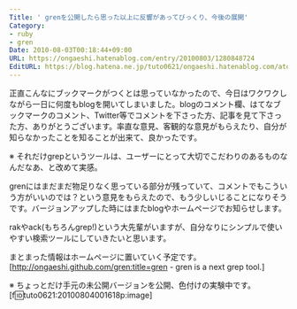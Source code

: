 ```yaml
---
Title: ' grenを公開したら思った以上に反響があってびっくり、今後の展開'
Category:
- ruby
- gren
Date: 2010-08-03T00:18:44+09:00
URL: https://ongaeshi.hatenablog.com/entry/20100803/1280848724
EditURL: https://blog.hatena.ne.jp/tuto0621/ongaeshi.hatenablog.com/atom/entry/6435922169449192936
---
```


正直こんなにブックマークがつくとは思っていなかったので、今日はワクワクしながら一日に何度もblogを開いてしまいました。blogのコメント欄、はてなブックマークのコメント、Twitter等でコメントを下さった方、記事を見て下さった方、ありがとうございます。率直な意見、客観的な意見がもらえたり、自分が知らなかったことを知ることが出来て、良かったです。

※ それだけgrepというツールは、ユーザーにとって大切でこだわりのあるものなんだなあ、と改めて実感。

grenにはまだまだ物足りなく思っている部分が残っていて、コメントでもこういう方がいいのでは？という意見をもらえたので、もう少しいじることになりそうです。バージョンアップした時にはまたblogやホームページでお知らせします。

rakやack(もちろんgrep!)という大先輩がいますが、自分なりにシンプルで使いやすい検索ツールにしていきたいと思います。

まとまった情報はホームページに置いていく予定です。
[http://ongaeshi.github.com/gren:title=gren - gren is a next grep tool.]

※ ちょっとだけ手元の未公開バージョンを公開、色付けの実験中です。
[f:id:tuto0621:20100804001618p:image]

